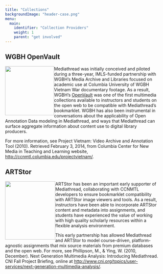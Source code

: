 ```yaml
---
title: "Collections"
backgroundImage: "header-case.png"
menu:
  main:
    identifier: "Collection Providers"
    weight: 1
    parent: "get involved"
---
```

<div class="panel-pane pane-entity-field pane-node-body">



<div class="pane-content">
<div class="field field-name-body field-type-text-with-summary field-label-hidden"><div class="field-items"><div class="field-item even"><h2>WGBH OpenVault</h2>
<img height="160" width="160" style="float: left;" class="media-element file-default collections-image" src="/images/wgbhopenvault.jpg" alt="" title="">
<p>Mediathread was initially conceived and piloted during a three-year, IMLS-funded partnership with WGBH’s Media Archive and Libraries focused on academic use at Columbia University of WGBH Vietnam War documentary footage. As a result, WGBH’s <a href="http://openvault.wgbh.org/">OpenVault</a> was one of the first multimedia collections available to instructors and students on the open web to be compatible with Mediathread’s bookmarklet. WGBH has also been instrumental in conversations about the applicability of Open Annotation Data modeling in Mediathread, and ways that Mediathread can surface aggregate information about content use to digital library producers.</p>
<p>For more information, see Project Vietnam: Video Archive and Annotation Tool (2010). Retrieved February 3, 2014, from Columbia Center for New Media in Teaching and Learning website, <a href="http://ccnmtl.columbia.edu/projectvietnam/">http://ccnmtl.columbia.edu/projectvietnam/</a>.</p>
<div class="clearfix"></div>
<h2>ARTStor</h2>
<img height="190" width="164" style="float: left;" class="media-element file-default collections-image" src="/images/artstor_logo_combined_001.jpg" alt="" title="">
<p>ARTStor has been an important early supporter of Mediathread, collaborating with CCNMTL developers to ensure bookmarklet compatibility with ARTStor image viewers and tools. As a result, instructors have been able to incorporate ARTStor content and metadata into assignments, and students have experienced the value of working with high quality scholarly resources within a flexible analysis environment. &nbsp;</p>
<p>This early partnership has allowed Mediathread and ARTStor to model course-driven, platform-agnostic assignments that mix source materials from premium databases and the open web. For more, see Phillipson, M., &amp; Ying, W. (2010, December). Next Generation Multimedia Analysis: Introducing Mediathread. CNI Fall Project Briefing, online at <a href="http://www.cni.org/topics/user-services/next-generation-multimedia-analysis/">http://www.cni.org/topics/user-services/next-generation-multimedia-analysis/</a>.</p>
</div></div></div>  </div>


</div>
